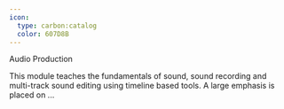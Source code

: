 ```yaml
---
icon:
  type: carbon:catalog
  color: 607D8B
---
```

Audio Production

This module teaches the fundamentals of sound, sound recording and multi-track sound editing using timeline based tools. A large emphasis is placed on ... 
